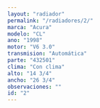 ```yaml
---
layout: "radiador"
permalink: "/radiadores/2/"
marca: "Acura"
modelo: "CL"
ano: "1998"
motor: "V6 3.0"
transmision: "Automática"
parte: "432501"
clima: "Con clima"
alto: "14 3/4"
ancho: "26 3/4"
observaciones: ""
id: "2"
---
```


